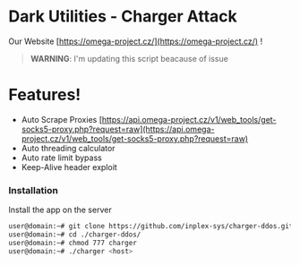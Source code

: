 # Dark Utilities - Charger Attack

Our Website [https://omega-project.cz/](https://omega-project.cz/) !

> **WARNING**: I'm updating this script beacause of issue

# Features!

  - Auto Scrape Proxies [https://api.omega-project.cz/v1/web_tools/get-socks5-proxy.php?request=raw](https://api.omega-project.cz/v1/web_tools/get-socks5-proxy.php?request=raw)
  - Auto threading calculator
  - Auto rate limit bypass
  - Keep-Alive header exploit

### Installation
Install the app on the server
```sh
user@domain:~# git clone https://github.com/inplex-sys/charger-ddos.git
user@domain:~# cd ./charger-ddos/
user@domain:~# chmod 777 charger
user@domain:~# ./charger <host>
```
